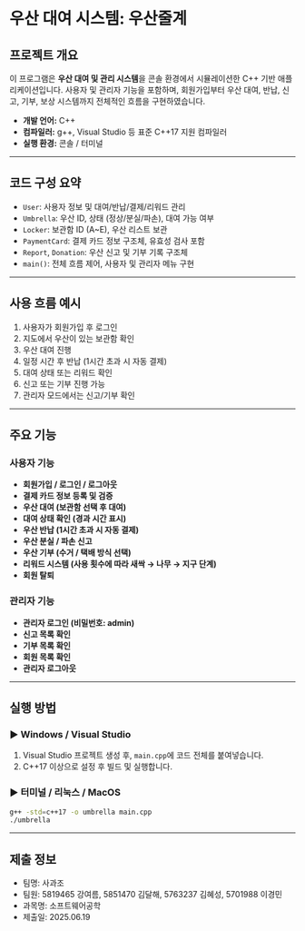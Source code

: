 # 우산 대여 시스템: 우산줄계

## 프로젝트 개요

이 프로그램은 **우산 대여 및 관리 시스템**을 콘솔 환경에서 시뮬레이션한 C++ 기반 애플리케이션입니다. 사용자 및 관리자 기능을 포함하며, 회원가입부터 우산 대여, 반납, 신고, 기부, 보상 시스템까지 전체적인 흐름을 구현하였습니다.

- **개발 언어:** C++
- **컴파일러:** g++, Visual Studio 등 표준 C++17 지원 컴파일러
- **실행 환경:** 콘솔 / 터미널

---

## 코드 구성 요약

- `User`: 사용자 정보 및 대여/반납/결제/리워드 관리
- `Umbrella`: 우산 ID, 상태 (정상/분실/파손), 대여 가능 여부
- `Locker`: 보관함 ID (A~E), 우산 리스트 보관
- `PaymentCard`: 결제 카드 정보 구조체, 유효성 검사 포함
- `Report`, `Donation`: 우산 신고 및 기부 기록 구조체
- `main()`: 전체 흐름 제어, 사용자 및 관리자 메뉴 구현

---

## 사용 흐름 예시

1. 사용자가 회원가입 후 로그인
2. 지도에서 우산이 있는 보관함 확인
3. 우산 대여 진행
4. 일정 시간 후 반납 (1시간 초과 시 자동 결제)
5. 대여 상태 또는 리워드 확인
6. 신고 또는 기부 진행 가능
7. 관리자 모드에서는 신고/기부 확인

---

## 주요 기능

### 사용자 기능

- **회원가입 / 로그인 / 로그아웃**
- **결제 카드 정보 등록 및 검증**
- **우산 대여 (보관함 선택 후 대여)**
- **대여 상태 확인 (경과 시간 표시)**
- **우산 반납 (1시간 초과 시 자동 결제)**
- **우산 분실 / 파손 신고**
- **우산 기부 (수거 / 택배 방식 선택)**
- **리워드 시스템 (사용 횟수에 따라 새싹 → 나무 → 지구 단계)**
- **회원 탈퇴**

### 관리자 기능

- **관리자 로그인 (비밀번호: admin)**
- **신고 목록 확인**
- **기부 목록 확인**
- **회원 목록 확인**
- **관리자 로그아웃**

---

## 실행 방법

### ▶ Windows / Visual Studio

1. Visual Studio 프로젝트 생성 후, `main.cpp`에 코드 전체를 붙여넣습니다.
2. C++17 이상으로 설정 후 빌드 및 실행합니다.

### ▶ 터미널 / 리눅스 / MacOS

```bash
g++ -std=c++17 -o umbrella main.cpp
./umbrella
```

---

## 제출 정보

- 팀명: 사과조
- 팀원: 5819465 강여름, 5851470 김달해, 5763237 김혜성, 5701988 이경민
- 과목명: 소프트웨어공학
- 제출일: 2025.06.19
